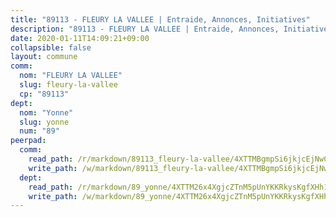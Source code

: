 ```yaml
---
title: "89113 - FLEURY LA VALLEE | Entraide, Annonces, Initiatives"
description: "89113 - FLEURY LA VALLEE | Entraide, Annonces, Initiatives"
date: 2020-01-11T14:09:21+09:00
collapsible: false
layout: commune
comm:
  nom: "FLEURY LA VALLEE"
  slug: fleury-la-vallee
  cp: "89113"
dept:
  nom: "Yonne"
  slug: yonne
  num: "89"
peerpad:
  comm:
    read_path: /r/markdown/89113_fleury-la-vallee/4XTTMBgmpSi6jkjcEjNwCsCu2j3smbP2sSAwmi7SDmPDHvWiT
    write_path: /w/markdown/89113_fleury-la-vallee/4XTTMBgmpSi6jkjcEjNwCsCu2j3smbP2sSAwmi7SDmPDHvWiT-K3TgTsJqFaMAtBZTJ5VgCafJ6YEm1oqgeqRFX1Ls3B2ZPg6y51Zr6ikXKmWmKVKJJ1n5MPzGbXH8tqfbNoSE2QuFBzRRpd3ikse6yHNFAnmCEkpkeS9bYqALm4fYGQ1uqEL4FoN7
  dept:
    read_path: /r/markdown/89_yonne/4XTTM26x4XgjcZTnM5pUnYKKRkysKgfXHh1wiigoPHqn9LDKB
    write_path: /w/markdown/89_yonne/4XTTM26x4XgjcZTnM5pUnYKKRkysKgfXHh1wiigoPHqn9LDKB-K3TgU4xaMVqzoRnPJNyddApuMoWvJyHL35bzooauYvdhG3MLg3ikjpoueq9BDtqVP4hJBQxpPxix2gohzXyST9tZPnEkyXpDMdHiAFpx7EU6e8WgvFk7NPsBQepM8o13bG9dyqq7
---
```


